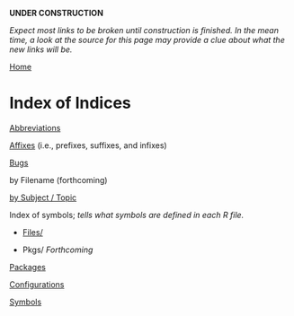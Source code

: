 **UNDER CONSTRUCTION**

_Expect most links to be broken until construction is finished.
In the mean time, a look at the source for this page may provide a clue
about what the new links will be._

[Home](https://github.com/dmparrishphd/Shapiro/blob/master/README.md)


Index of Indices
================

[Abbreviations](./abbreviations.md)

[Affixes](./glossaryAffixes.md)
(i.e., prefixes, suffixes, and infixes)

[Bugs](https://github.com/dmparrishphd/Shapiro/blob/master/Files/1/1/7/0/bugs.md)

by Filename (forthcoming)

[by Subject / Topic](./indexSubj.md)


Index of symbols; _tells what symbols are defined in each R file._

 - [Files/](../../../2/1/2/0/symbols.files.dat)

 - Pkgs/ _Forthcoming_

[Packages](../1/0/package.index.md)

[Configurations](../../../1/5/4/0/configurations.md)

[Symbols](../1/0/symbols.files.md)

